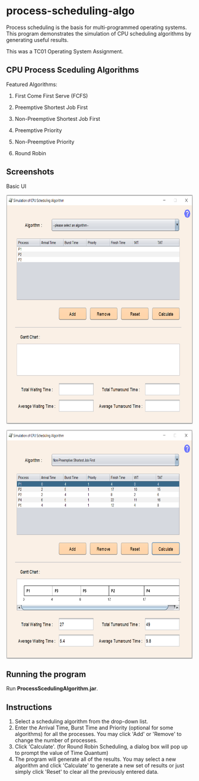 # process-scheduling-algo
Process scheduling is the basis for multi-programmed operating systems. This program demonstrates the simulation of CPU scheduling algorithms by generating useful results.

This was a TC01 Operating System Assignment.



<h2>
    CPU Process Sceduling Algorithms
</h2>

Featured Algorithms:

1. First Come First Serve (FCFS)

2. Preemptive Shortest Job First

3. Non-Preemptive Shortest Job First

4. Preemptive Priority

5. Non-Preemptive Priority

6. Round Robin

   

<h2>
    Screenshots
</h2>

Basic UI

<p align="center">
  <img align="center" src="https://github.com/BingQuanChua/process-scheduling-algo/blob/master/screenshot/ss1.PNG" width="700" height="620">
</p>

<p align="center">
  <img align="center" src="https://github.com/BingQuanChua/process-scheduling-algo/blob/master/screenshot/ss2.PNG" width="700" height="620">
</p>





<h2>
  Running the program
</h2>

Run **ProcessScedulingAlgorithm.jar**.



<h2>
    Instructions
</h2>

1. Select a scheduling algorithm from the drop-down list.
2. Enter the Arrival Time, Burst Time and Priority (optional for some algorithms) for all the processes. You may click 'Add' or 'Remove' to change the number of processes.
3. Click 'Calculate'. 
   (for Round Robin Scheduling, a dialog box will pop up to prompt the value of Time Quantum)
4. The program will generate all of the results. 
   You may select a new algorithm and click 'Calculate' to generate a new set of results or just simply click 'Reset' to clear all the previously entered data.

